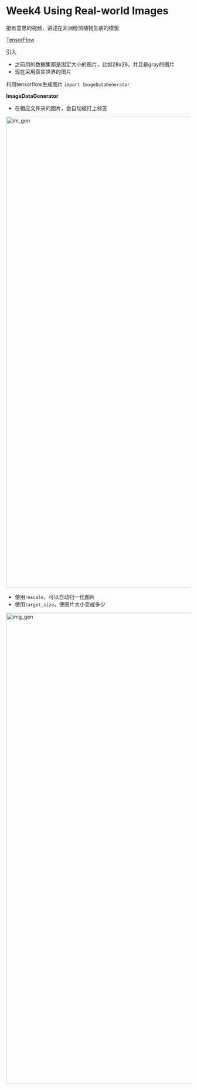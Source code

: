 # Week4 Using Real-world Images


挺有意思的视频，讲述在非洲检测植物生病的模型

[TensorFlow](https://www.youtube.com/watch?v=NlpS-DhayQA)


引入
- 之前用的数据集都是固定大小的图片，比如28x28，并且是gray的图片
- 现在采用真实世界的图片

利用tensorflow生成图片
```import ImageDataGenerator```

**ImageDataGenerator**
- 在相应文件夹的图片，会自动被打上标签


<img width="1280" alt="im_gen" src="https://user-images.githubusercontent.com/41643043/57132340-dd4e4f00-6dd1-11e9-8a4f-0a4941b62958.png">

- 使用```rescale```，可以自动归一化图片
- 使用```target_size```，使图片大小变成多少


<img width="1280" alt="img_gen" src="https://user-images.githubusercontent.com/41643043/57132664-e25fce00-6dd2-11e9-9c2b-fdda64ee510a.png">


